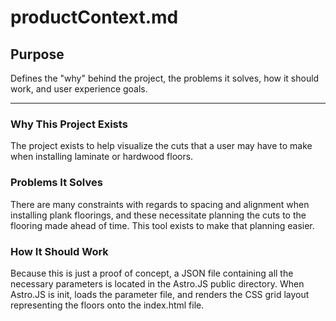 # productContext.md

## Purpose
Defines the "why" behind the project, the problems it solves, how it should work, and user experience goals.

---

### Why This Project Exists
The project exists to help visualize the cuts that a user may have to make when installing laminate or hardwood floors.

### Problems It Solves
There are many constraints with regards to spacing and alignment when installing plank floorings, and these necessitate planning the cuts to the flooring made ahead of time. This tool exists to make that planning easier.

### How It Should Work
Because this is just a proof of concept, a JSON file containing all the necessary parameters is located in the Astro.JS public directory. When Astro.JS is init, loads the parameter file, and renders the CSS grid layout representing the floors onto the index.html file.